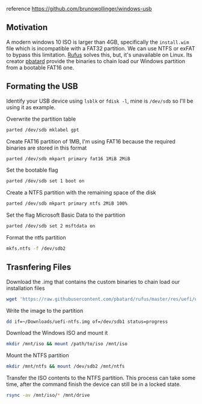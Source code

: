 reference https://github.com/brunowollinger/windows-usb

## Motivation

A modern windows 10 ISO is larger than 4GB, specifically the `install.wim` file which is incompatible with a FAT32 partition. We can use NTFS or exFAT to bypass this limitation. [Rufus](https://rufus.ie/) solves this, but, it's unavailable on Linux. Its creator [pbatard](https://github.com/pbatard) provide the binaries to chain load our Windows partition from a bootable FAT16 one.

## Formating the USB

Identify your USB device using `lsblk` or `fdisk -l`, mine is `/dev/sdb` so I'll be using it as example.

Overwrite the partition table

```bash
parted /dev/sdb mklabel gpt
```

Create FAT16 partition of 1MB, I'm using FAT16 because the required binaries are stored in this format

```bash
parted /dev/sdb mkpart primary fat16 1MiB 2MiB
```

Set the bootable flag

```bash
parted /dev/sdb set 1 boot on
```

Create a NTFS partition with the remaining space of the disk

```bash
parted /dev/sdb mkpart primary ntfs 2MiB 100%
```

Set the flag Microsoft Basic Data to the partition

```bash
parted /dev/sdb set 2 msftdata on
```

Format the ntfs partition

```bash
mkfs.ntfs -f /dev/sdb2
```

## Trasnfering Files

Download the .img that contains the custom binaries to chain load our installation files

```bash
wget 'https://raw.githubusercontent.com/pbatard/rufus/master/res/uefi/uefi-ntfs.img' -O ~/Downloads/uefi-ntfs.img
```

Write the image to the partition

```bash
dd if=~/Downloads/uefi-ntfs.img of=/dev/sdb1 status=progress
```

Download the Windows ISO and mount it

```bash
mkdir /mnt/iso && mount /path/to/iso /mnt/iso
```

Mount the NTFS partition

```bash
mkdir /mnt/ntfs && mount /dev/sdb2 /mnt/ntfs
```

Transfer the ISO contents to the NTFS partition. This process can take some time, after the command finish the device can still be in a locked state.

```bash
rsync -av /mnt/iso/* /mnt/drive
```
